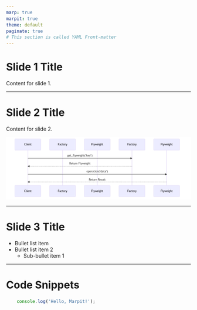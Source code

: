 ```yaml
---
marp: true
marpit: true
theme: default
paginate: true
# This section is called YAML Front-matter
---
```


# Slide 1 Title
Content for slide 1.

---

# Slide 2 Title
Content for slide 2.

![Alt text for image](seq_diagram_flyweight.png)

---

# Slide 3 Title

* Bullet list item
* Bullet list item 2
    * Sub-bullet item 1

---

# Code Snippets

```javascript
    console.log('Hello, Marpit!');
```